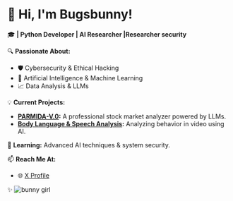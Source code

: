 
# 👋 Hi, I'm Bugsbunny! 

🎓 **| Python Developer | AI Researcher |Researcher security**

🔍 **Passionate About:**  
- 🛡️ Cybersecurity & Ethical Hacking  
- 🤖 Artificial Intelligence & Machine Learning  
- 📈 Data Analysis & LLMs  

💡 **Current Projects:**  
- **[PARMIDA-V.0](https://github.com/Bugsbunnydev2000/PARMIDA-V.0):** A professional stock market analyzer powered by LLMs.  
- **[Body Language & Speech Analysis](https://github.com/Bugsbunnydev2000/Analysis-of-body-language-and-speech-in-video):** Analyzing behavior in video using AI.  

🌱 **Learning:** Advanced AI techniques & system security.  

📫 **Reach Me At:**  
- 🌐 [X Profile](https://x.com/Bugsbuuny2010)

✨
![bunny girl](https://github.com/user-attachments/assets/de2972e9-7790-4f2e-bb68-6e6ec6785eb4)


